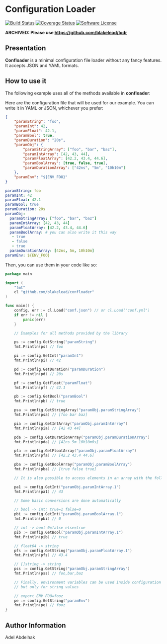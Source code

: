 # Configuration Loader

[![Build Status](https://travis-ci.org/leansys-team/confloader.svg?branch=master)](https://travis-ci.org/leansys-team/confloader.svg?branch=master)
[![Coverage Status](https://coveralls.io/repos/github/blakelead/confloader/badge.svg?branch=master)](https://coveralls.io/github/blakelead/confloader?branch=master)
[![Software License](https://img.shields.io/badge/license-MIT-green.svg)](/LICENSE.txt)

**ARCHIVED: Please use https://github.com/blakelead/lodr**

## Presentation

**Confloader** is a minimal configuration file loader without any fancy features. It accepts JSON and YAML formats.

## How to use it

The following example uses all of the methods available in **confloader**:

Here are the configuration file that will be used for our example. You can write it in YAML or JSON, whichever you prefer:

```json
{
    "paramString": "foo",
    "paramInt": 42,
    "paramFloat": 42.1,
    "paramBool": true,
    "paramDuration": "20s",
    "paramObj": {
        "paramStringArray": ["foo", "bar", "baz"],
        "paramIntArray": [42, 43, 44],
        "paramFloatArray": [42.2, 43.4, 44.6],
        "paramBoolArray": [true, false, true],
        "paramDurationArray": ["42ns", "5m", "10h10m"]
    },
    "paramEnv": "${ENV_FOO}"
}
```

```yaml
paramString: foo
paramInt: 42
paramFloat: 42.1
paramBool: true
paramDuration: 20s
paramObj:
  paramStringArray: ["foo", "bar", "baz"]
  paramIntArray: [42, 43, 44]
  paramFloatArray: [42.2, 43.4, 44.6]
  paramBoolArray: # you can also write it this way
   - true
   - false
   - true
  paramDurationArray: [42ns, 5m, 10h10m]
paramEnv: ${ENV_FOO}
```

Then, you can use them in your code like so:

```go
package main

import (
    "fmt"
    cl "github.com/blakelead/confloader"
)

func main() {
    config, err := cl.Load("conf.json") // or cl.Load("conf.yml")
    if err != nil {
        panic(err)
    }

    // Examples for all methods provided by the library

    ps := config.GetString("paramString")
    fmt.Println(ps) // foo

    pi := config.GetInt("paramInt")
    fmt.Println(pi) // 42

    pd := config.GetDuration("paramDuration")
    fmt.Println(pd) // 20s

    pf := config.GetFloat("paramFloat")
    fmt.Println(pf) // 42.1

    pb := config.GetBool("paramBool")
    fmt.Println(pb) // true

    psa := config.GetStringArray("paramObj.paramStringArray")
    fmt.Println(psa) // [foo bar baz]

    pia := config.GetIntArray("paramObj.paramIntArray")
    fmt.Println(pia) // [42 43 44]

    pda := config.GetDurationArray("paramObj.paramDurationArray")
    fmt.Println(pda) // [42ns 5m 10h10m0s]

    pfa := config.GetFloatArray("paramObj.paramFloatArray")
    fmt.Println(pfa) // [42.2 43.4 44.6]

    pba := config.GetBoolArray("paramObj.paramBoolArray")
    fmt.Println(pba) // [true false true]

    // It is also possible to access elements in an array with the following syntax

    pa1 := config.GetInt("paramObj.paramIntArray.1")
    fmt.Println(pa1) // 43

    // Some basic conversions are done automatically

    // bool -> int: true=1 false=0
    pbi := config.GetInt("paramObj.paramBoolArray.1")
    fmt.Println(pbi) // 0

    // int -> bool 0=false else=true
    pib := config.GetBool("paramObj.paramIntArray.1")
    fmt.Println(pib) // true

    // float64 -> string
    pfs := config.GetString("paramObj.paramFloatArray.1")
    fmt.Println(pfs) // 43.4

    // []string -> string
    pss := config.GetString("paramObj.paramStringArray")
    fmt.Println(pss) // foo,bar,baz

    // Finally, environment variables can be used inside configuration file,
    // but only for string values

    // export ENV_FOO=fooz
    pe := config.GetString("paramEnv")
    fmt.Println(pe) // fooz
}
```

## Author Information

Adel Abdelhak
